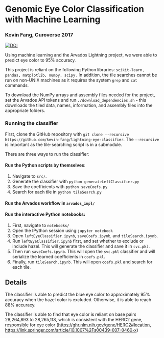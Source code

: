 # Genomic Eye Color Classification with Machine Learning
### Kevin Fang, Curoverse 2017
[![DOI](https://www.zenodo.org/badge/DOI/10.5281/zenodo.843564.svg)](https://doi.org/10.5281/zenodo.843564)

Using machine learning and the Arvados Lightning project, we were able to predict eye color to 95% accuracy.

This project is reliant on the following Python libraries: `scikit-learn, pandas, matplotlib, numpy, scipy.` In addition, the tile searches cannot be run on non-UNIX machines as it requires the system `grep` and `cat` commands.

To download the NumPy arrays and assembly files needed for the project, set the Arvados API tokens and run `./download_dependencies.sh` - this downloads the tiled data, names, information, and assembly files into the appropriate folders.

### Running the classifier

First, clone the GitHub repository with `git clone --recursive https://github.com/kevin-fang/lightning-eye-classifier`. The `--recursive` is important as the tile-searching script is in a submodule.

There are three ways to run the classifier:

#### Run the Python scripts by themselves:
1. Navigate to `src/`.
2. Generate the classifier with `python generateLeftClassifier.py`
3. Save the coefficients with `python saveCoefs.py`
4. Search for each tile in `python tileSearch.py`

#### Run the Arvados workflow in `arvados_impl/`

#### Run the interactive Python notebooks:  
1. First, navigate to `notebooks/`
2. Open the IPython session using `jupyter notebook`  
3. Open `leftEyeClassifier.ipynb`, `saveCoefs.ipynb`, and `tileSearch.ipynb`.  
4. Run `leftEyeClassifier.ipynb` first, and set whether to exclude or include hazel. This will generate the classifier and save it in  `svc.pkl`.  
5. Then run `saveCoefs.ipynb`. This will open the `svc.pkl` classifier and will serialize the learned coefficients in `coefs.pkl`.  
6. Finally, run `tileSearch.ipynb`. This will open `coefs.pkl` and search for each tile.  

## Details
The classifier is able to predict the blue eye color to approximately 95% accuracy when the hazel color is excluded. Otherwise, it is able to reach 88% accuracy. 

The classifier is able to find that eye color is reliant on base pairs 28,264,893 to 28,265,118, which is consistent with the HERC2 gene, responsible for eye color (https://ghr.nlm.nih.gov/gene/HERC2#location, https://link.springer.com/article/10.1007%2Fs00439-007-0460-x)
